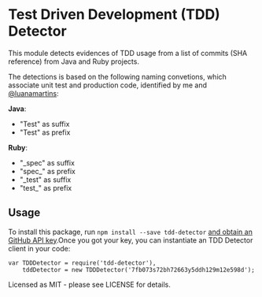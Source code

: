 # Test Driven Development (TDD) Detector

This module detects evidences of TDD usage from a list of commits (SHA reference) from Java and Ruby projects. 

The detections is based on the following naming convetions, which associate unit test and production code, identified by me and [@luanamartins](https://github.com/luanamartins):

**Java**:

* "Test" as suffix
* "Test" as prefix

**Ruby**:

* "_spec" as suffix
* "spec_" as prefix
* "_test" as suffix
* "test_" as prefix

## Usage
To install this package, run `npm install --save tdd-detector` [and obtain an GitHub API key](https://github.com/blog/1509-personal-api-tokens).Once you got your key, you can instantiate an TDD Detector client in your code:

```
var TDDDetector = require('tdd-detector'),
    tddDetector = new TDDDetector('7fb073s72bh72663y5ddh129m12e598d');
```

Licensed as MIT - please see LICENSE for details.

